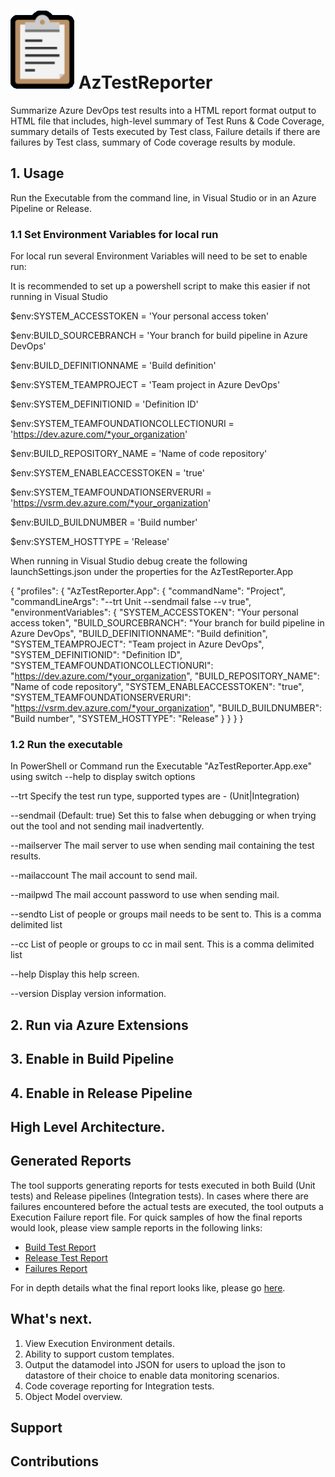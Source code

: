 # ![Logo](docs/Media/logo.png) AzTestReporter
Summarize Azure DevOps test results into a HTML report format output to HTML file that includes, high-level summary of Test Runs & Code Coverage, summary details of Tests executed by Test class, Failure details if there are failures by Test class, summary of Code coverage results by module. 

## 1. Usage
Run the Executable from the command line, in Visual Studio or in an Azure Pipeline or Release.

### 1.1 Set Environment Variables for local run
For local run several Environment Variables will need to be set to enable run:

It is recommended to set up a powershell script to make this easier if not running in Visual Studio

$env:SYSTEM_ACCESSTOKEN = 'Your personal access token'

$env:BUILD_SOURCEBRANCH = 'Your branch for build pipeline in Azure DevOps'

$env:BUILD_DEFINITIONNAME = 'Build definition'

$env:SYSTEM_TEAMPROJECT = 'Team project in Azure DevOps'

$env:SYSTEM_DEFINITIONID = 'Definition ID'

$env:SYSTEM_TEAMFOUNDATIONCOLLECTIONURI = 'https://dev.azure.com/*your_organization'

$env:BUILD_REPOSITORY_NAME = 'Name of code repository'

$env:SYSTEM_ENABLEACCESSTOKEN = 'true'

$env:SYSTEM_TEAMFOUNDATIONSERVERURI = 'https://vsrm.dev.azure.com/*your_organization'

$env:BUILD_BUILDNUMBER = 'Build number'

$env:SYSTEM_HOSTTYPE = 'Release'

When running in Visual Studio debug create the following launchSettings.json under the properties for the AzTestReporter.App

{
    "profiles": {
        "AzTestReporter.App": {
            "commandName": "Project",
            "commandLineArgs": "--trt Unit --sendmail false --v true",
            "environmentVariables": {
                "SYSTEM_ACCESSTOKEN": "Your personal access token",
                "BUILD_SOURCEBRANCH": "Your branch for build pipeline in Azure DevOps",
                "BUILD_DEFINITIONNAME": "Build definition",
                "SYSTEM_TEAMPROJECT": "Team project in Azure DevOps",
                "SYSTEM_DEFINITIONID": "Definition ID",
                "SYSTEM_TEAMFOUNDATIONCOLLECTIONURI": "https://dev.azure.com/*your_organization",
                "BUILD_REPOSITORY_NAME": "Name of code repository",
                "SYSTEM_ENABLEACCESSTOKEN": "true",
                "SYSTEM_TEAMFOUNDATIONSERVERURI": "https://vsrm.dev.azure.com/*your_organization",
                "BUILD_BUILDNUMBER": "Build number",
                "SYSTEM_HOSTTYPE": "Release"
            }
        }
    }
}

### 1.2 Run the executable
In PowerShell or Command run the Executable "AzTestReporter.App.exe" using switch --help to display switch options

  --trt            Specify the test run type, supported types are - (Unit|Integration)

  --sendmail       (Default: true) Set this to false when debugging or when trying out the tool and not sending mail
                   inadvertently.

  --mailserver     The mail server to use when sending mail containing the test results.

  --mailaccount    The mail account to send mail.

  --mailpwd        The mail account password to use when sending mail.

  --sendto         List of people or groups mail needs to be sent to. This is a comma delimited list

  --cc             List of people or groups to cc in mail sent. This is a comma delimited list

  --help           Display this help screen.

  --version        Display version information.
  
  
## 2. Run via Azure Extensions

## 3. Enable in Build Pipeline

## 4. Enable in Release Pipeline

## High Level Architecture.

## Generated Reports
The tool supports generating reports for tests executed in both Build (Unit tests) and Release pipelines (Integration tests). In cases where there are failures encountered before the actual tests are executed, the tool outputs a Execution Failure report file. For quick samples of how the final reports would look, please view sample reports in the following links:

- [Build Test Report](https://loganwol.github.io/aztr/UnitTestResults-Example-TestExecutionReport.html)
- [Release Test Report](docs/)
- [Failures Report](https://loganwol.github.io/aztr/ExecutionFailuresReport-Attempt0-1.1.37.html) 

For in depth details what the final report looks like, please go [here](docs/ReportDetails.md).


## What's next.

1. View Execution Environment details.
2. Ability to support custom templates.
3. Output the datamodel into JSON for users to upload the json to datastore of their choice to enable data monitoring scenarios.
4. Code coverage reporting for Integration tests.
5. Object Model overview.

## Support

## Contributions
